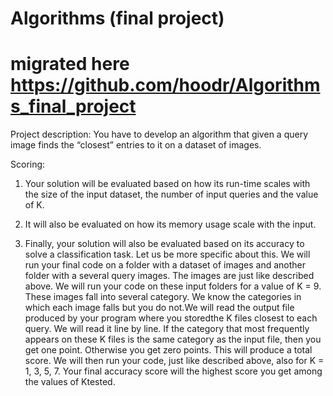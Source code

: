 # Algorithms (final project)

# migrated here https://github.com/hoodr/Algorithms_final_project
Project description:
You have to develop an algorithm that given a query image finds the “closest” entries to it on a dataset of images.

Scoring:
1) Your solution will be evaluated based on how its run-time scales with the size of the input dataset, the number of input queries and the value of K.

2) It will also be evaluated on how its memory usage scale with the input.

3) Finally, your solution will also be evaluated based on its accuracy to solve a classification task. Let us be more specific about this. We will run your final code on a folder with a dataset of images and another folder with a several query images. The images are just like described above. We will run your code on these input folders for a value of K = 9. These images fall into several category. We know the categories in which each image falls but you do not.We will read the output file produced by your program where you storedthe K files closest to each query. We will read it line by line. If the category that most frequently appears on these K files is the same category as the input file, then you get one point. Otherwise you get zero points. This will produce a total score. We will then run your code, just like described above, also for K = 1, 3, 5, 7. Your final accuracy score will the highest score you get among the values of Ktested.
